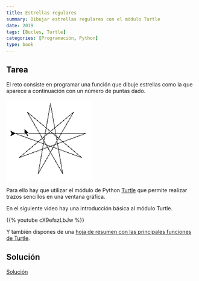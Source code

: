 ```yaml
---
title: Estrellas regulares
summary: Dibujar estrellas regulares con el módulo Turtle
date: 2019
tags: [Bucles, Turtle]
categories: [Programación, Python]
type: book
---
```


## Tarea

El reto consiste en programar una función que dibuje estrellas como la que aparece a continuación con un número de puntas dado.

![Estrella](img/estrella.png)

Para ello hay que utilizar el módulo de Python [Turtle](https://docs.python.org/3/library/turtle.html) que permite realizar trazos sencillos en una ventana gráfica.

En el siguiente video hay una introducción básica al módulo Turtle.

{{% youtube cX9efszLbJw %}}

Y también dispones de una [hoja de resumen con las principales funciones de Turtle](doc/PythonTurtle-cheatsheet.pdf).

## Solución

<a href="https://colab.research.google.com/github/asalber/aprendeconalf/blob/master/content/es/docencia/python/retos/soluciones/dibujo-estrellas-turtle.ipynb" class="btn btn-info" target="_blank">Solución</a>

